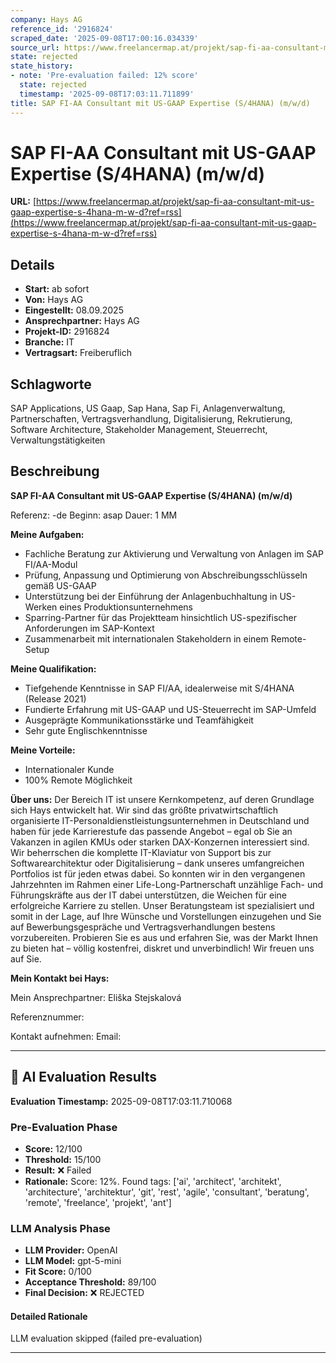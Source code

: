 ```yaml
---
company: Hays AG
reference_id: '2916824'
scraped_date: '2025-09-08T17:00:16.034339'
source_url: https://www.freelancermap.at/projekt/sap-fi-aa-consultant-mit-us-gaap-expertise-s-4hana-m-w-d?ref=rss
state: rejected
state_history:
- note: 'Pre-evaluation failed: 12% score'
  state: rejected
  timestamp: '2025-09-08T17:03:11.711899'
title: SAP FI-AA Consultant mit US-GAAP Expertise (S/4HANA) (m/w/d)
---
```



# SAP FI-AA Consultant mit US-GAAP Expertise (S/4HANA) (m/w/d)
**URL:** [https://www.freelancermap.at/projekt/sap-fi-aa-consultant-mit-us-gaap-expertise-s-4hana-m-w-d?ref=rss](https://www.freelancermap.at/projekt/sap-fi-aa-consultant-mit-us-gaap-expertise-s-4hana-m-w-d?ref=rss)
## Details
- **Start:** ab sofort
- **Von:** Hays AG
- **Eingestellt:** 08.09.2025
- **Ansprechpartner:** Hays AG
- **Projekt-ID:** 2916824
- **Branche:** IT
- **Vertragsart:** Freiberuflich

## Schlagworte
SAP Applications, US Gaap, Sap Hana, Sap Fi, Anlagenverwaltung, Partnerschaften, Vertragsverhandlung, Digitalisierung, Rekrutierung, Software Architecture, Stakeholder Management, Steuerrecht, Verwaltungstätigkeiten

## Beschreibung
**SAP FI-AA Consultant mit US-GAAP Expertise (S/4HANA) (m/w/d)**

Referenz: -de
Beginn: asap
Dauer: 1 MM

**Meine Aufgaben:**

- Fachliche Beratung zur Aktivierung und Verwaltung von Anlagen im SAP FI/AA-Modul
- Prüfung, Anpassung und Optimierung von Abschreibungsschlüsseln gemäß US-GAAP
- Unterstützung bei der Einführung der Anlagenbuchhaltung in US-Werken eines Produktionsunternehmens
- Sparring-Partner für das Projektteam hinsichtlich US-spezifischer Anforderungen im SAP-Kontext
- Zusammenarbeit mit internationalen Stakeholdern in einem Remote-Setup

**Meine Qualifikation:**

- Tiefgehende Kenntnisse in SAP FI/AA, idealerweise mit S/4HANA (Release 2021)
- Fundierte Erfahrung mit US-GAAP und US-Steuerrecht im SAP-Umfeld
- Ausgeprägte Kommunikationsstärke und Teamfähigkeit
- Sehr gute Englischkenntnisse

**Meine Vorteile:**

- Internationaler Kunde
- 100% Remote Möglichkeit

**Über uns:**
Der Bereich IT ist unsere Kernkompetenz, auf deren Grundlage sich Hays entwickelt hat. Wir sind das größte privatwirtschaftlich organisierte IT-Personaldienstleistungsunternehmen in Deutschland und haben für jede Karrierestufe das passende Angebot – egal ob Sie an Vakanzen in agilen KMUs oder starken DAX-Konzernen interessiert sind. Wir beherrschen die komplette IT-Klaviatur von Support bis zur Softwarearchitektur oder Digitalisierung – dank unseres umfangreichen Portfolios ist für jeden etwas dabei. So konnten wir in den vergangenen Jahrzehnten im Rahmen einer Life-Long-Partnerschaft unzählige Fach- und Führungskräfte aus der IT dabei unterstützen, die Weichen für eine erfolgreiche Karriere zu stellen. Unser Beratungsteam ist spezialisiert und somit in der Lage, auf Ihre Wünsche und Vorstellungen einzugehen und Sie auf Bewerbungsgespräche und Vertragsverhandlungen bestens vorzubereiten. Probieren Sie es aus und erfahren Sie, was der Markt Ihnen zu bieten hat – völlig kostenfrei, diskret und unverbindlich! Wir freuen uns auf Sie.

**Mein Kontakt bei Hays:**

Mein Ansprechpartner:
Eliška Stejskalová

Referenznummer:

Kontakt aufnehmen:
Email:

---

## 🤖 AI Evaluation Results

**Evaluation Timestamp:** 2025-09-08T17:03:11.710068

### Pre-Evaluation Phase
- **Score:** 12/100
- **Threshold:** 15/100
- **Result:** ❌ Failed
- **Rationale:** Score: 12%. Found tags: ['ai', 'architect', 'architekt', 'architecture', 'architektur', 'git', 'rest', 'agile', 'consultant', 'beratung', 'remote', 'freelance', 'projekt', 'ant']

### LLM Analysis Phase
- **LLM Provider:** OpenAI
- **LLM Model:** gpt-5-mini
- **Fit Score:** 0/100
- **Acceptance Threshold:** 89/100
- **Final Decision:** ❌ REJECTED

#### Detailed Rationale
LLM evaluation skipped (failed pre-evaluation)

---
